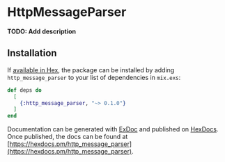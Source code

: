 # HttpMessageParser

**TODO: Add description**

## Installation

If [available in Hex](https://hex.pm/docs/publish), the package can be installed
by adding `http_message_parser` to your list of dependencies in `mix.exs`:

```elixir
def deps do
  [
    {:http_message_parser, "~> 0.1.0"}
  ]
end
```

Documentation can be generated with [ExDoc](https://github.com/elixir-lang/ex_doc)
and published on [HexDocs](https://hexdocs.pm). Once published, the docs can
be found at [https://hexdocs.pm/http_message_parser](https://hexdocs.pm/http_message_parser).

